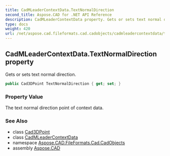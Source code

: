 ```yaml
---
title: CadMLeaderContextData.TextNormalDirection
second_title: Aspose.CAD for .NET API Reference
description: CadMLeaderContextData property. Gets or sets text normal direction
type: docs
weight: 420
url: /net/aspose.cad.fileformats.cad.cadobjects/cadmleadercontextdata/textnormaldirection/
---
```

## CadMLeaderContextData.TextNormalDirection property

Gets or sets text normal direction.

```csharp
public Cad3DPoint TextNormalDirection { get; set; }
```

### Property Value

The text normal direction point of context data.

### See Also

* class [Cad3DPoint](../../cad3dpoint/)
* class [CadMLeaderContextData](../)
* namespace [Aspose.CAD.FileFormats.Cad.CadObjects](../../cadmleadercontextdata/)
* assembly [Aspose.CAD](../../../)


